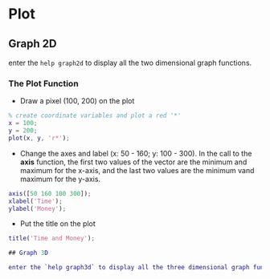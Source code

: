 # Plot

## Graph 2D

enter the `help graph2d` to display all the two dimensional graph functions.

### The Plot Function

* Draw a pixel (100, 200) on the plot

```MATLAB
% create coordinate variables and plot a red '*'
x = 100;
y = 200;
plot(x, y, 'r*');
```

* Change the axes and label (x: 50 - 160; y: 100 - 300). In the call to the **axis** function, the first two values of the vector are the minimum and maximum for the x-axis, and the last two values are the minimum vand maximum for the y-axis.

```MATLAB
axis([50 160 100 300]);
xlabel('Time');
ylabel('Money');
```

* Put the title on the plot

```MATLAB
title('Time and Money');

## Graph 3D

enter the `help graph3d` to display all the three dimensional graph functions.